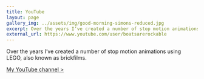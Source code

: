 ```yaml
---
title: YouTube
layout: page
gallery_img: ../assets/img/good-morning-simons-reduced.jpg
excerpt: Over the years I’ve created a number of stop motion animations using LEGO, also known as brickfilms.
external_url: https://www.youtube.com/user/boatsarerockable
---
```

Over the years I’ve created a number of stop motion animations using LEGO, also known as brickfilms.

[My YouTube channel >](https://youtube.com/BoatsAreRockable)